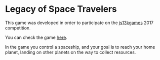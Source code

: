# Legacy of Space Travelers

This game was developed in order to participate on the [js13kgames](http://js13kgames.com/) 2017 competition.

You can check the game [here](http://thiagorb.github.io/lost/).

In the game you control a spaceship, and your goal is to reach your home planet, landing on other planets on the way to collect resources.
